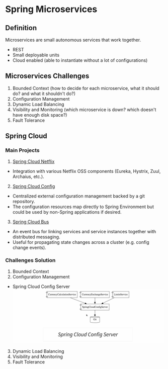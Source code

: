 # Spring Microservices

## Definition

Microservices are small autonomous services that work together.
  * REST
  * Small deployable units
  * Cloud enabled (able to instantiate without a lot of configurations)

## Microservices Challenges

1. Bounded Context (how to decide for each microservice, what it should do? and what it shouldn't do?)
2. Configuration Management
3. Dynamic Load Balancing
4. Visibility and Monitoring (which microservice is down? which doesn't have enough disk space?)
5. Fault Tolerance

## Spring Cloud

### Main Projects

1. [Spring Cloud Netflix](https://spring.io/projects/spring-cloud-netflix)
  * Integration with various Netflix OSS components (Eureka, Hystrix, Zuul, Archaius, etc.).

2. [Spring Cloud Config](https://spring.io/projects/spring-cloud-config)
  * Centralized external configuration management backed by a git repository. 
  * The configuration resources map directly to Spring Environment but could be used by non-Spring applications if desired.

3. [Spring Cloud Bus](https://spring.io/projects/spring-cloud-bus)
  * An event bus for linking services and service instances together with distributed messaging. 
  * Useful for propagating state changes across a cluster (e.g. config change events).

### Challenges Solution

1. Bounded Context
2. Configuration Management
  * Spring Cloud Config Server
  ![](https://github.com/shamy1st/spring-microservices/blob/main/images/spring-cloud-config-server.png)

3. Dynamic Load Balancing
4. Visibility and Monitoring
5. Fault Tolerance

